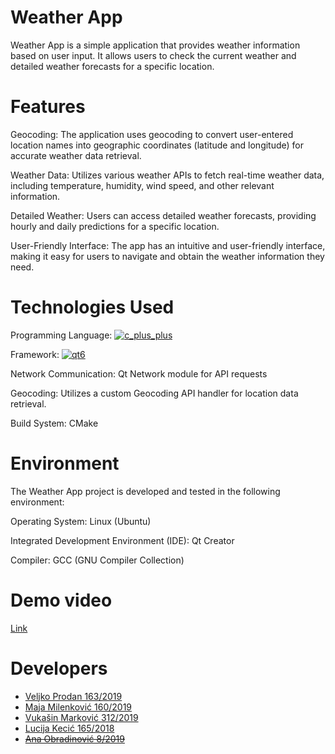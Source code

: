 # Weather App

Weather App is a simple application that provides weather information based on user input. It allows users to check the current weather and detailed weather forecasts for a specific location.

# Features
Geocoding: The application uses geocoding to convert user-entered location names into geographic coordinates (latitude and longitude) for accurate weather data retrieval.

Weather Data: Utilizes various weather APIs to fetch real-time weather data, including temperature, humidity, wind speed, and other relevant information.

Detailed Weather: Users can access detailed weather forecasts, providing hourly and daily predictions for a specific location.

User-Friendly Interface: The app has an intuitive and user-friendly interface, making it easy for users to navigate and obtain the weather information they need.

# Technologies Used
Programming Language: [![c_plus_plus](https://img.shields.io/badge/Language-C%2B%2B-red)](https://www.cplusplus.com/)

Framework: [![qt6](https://img.shields.io/badge/Framework-Qt6-blue)](https://doc.qt.io/qt-6/)

Network Communication: Qt Network module for API requests

Geocoding: Utilizes a custom Geocoding API handler for location data retrieval.

Build System: CMake

# Environment
The Weather App project is developed and tested in the following environment:

Operating System: Linux (Ubuntu)

Integrated Development Environment (IDE): Qt Creator

Compiler: GCC (GNU Compiler Collection)

# Demo video
[Link](https://youtu.be/iShJhQ29PVE)

# Developers
 - <a href="https://gitlab.com/veljkoprodan">Veljko Prodan 163/2019</a>
 - <a href="https://gitlab.com/milenkovicmaja">Maja Milenković 160/2019</a>
 - <a href="https://gitlab.com/sntntn">Vukašin Marković 312/2019</a>
 - <a href="https://gitlab.com/floxinoxinihiliplification">Lucija Kecić 165/2018</a>
 - ~~<a href="https://gitlab.com/mi19008">Ana Obradinović 8/2019</a>~~
